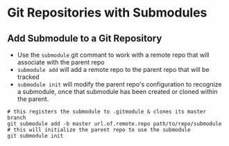 Git Repositories with Submodules
================================

Add Submodule to a Git Repository
---------------------------------

- Use the `submodule` git commant to work with a remote repo that will associate with the parent repo
- `submodule add` will add a remote repo to the parent repo that will be tracked
- `submodule init` will modify the parent repo's configuration to recognize a submodule, once that submodule has been created or cloned within the parent.

```
# this registers the submodule to .gitmodule & clones its master branch
git submodule add -b master url.of.remote.repo path/to/repo/submodule
# this will initialize the parent repo to use the submodule
git submodule init
```
